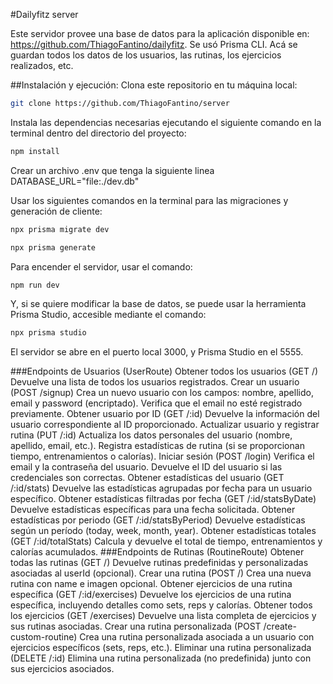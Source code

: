 #Dailyfitz server

Este servidor provee una base de datos para la aplicación disponible en: https://github.com/ThiagoFantino/dailyfitz. Se usó Prisma CLI. Acá se guardan todos los datos de los usuarios, las rutinas, los ejercicios realizados, etc.

##Instalación y ejecución:
Clona este repositorio en tu máquina local:
```bash
git clone https://github.com/ThiagoFantino/server

```
Instala las dependencias necesarias ejecutando el siguiente comando en la terminal dentro del directorio del proyecto:
```bash
npm install

```
Crear un archivo .env que tenga la siguiente linea
DATABASE_URL="file:./dev.db"

Usar los siguientes comandos en la terminal para las migraciones y generación de cliente:
```bash
npx prisma migrate dev

```
```bash
npx prisma generate

```
Para encender el servidor, usar el comando:
```bash
npm run dev

```
Y, si se quiere modificar la base de datos, se puede usar la herramienta Prisma Studio, accesible mediante el comando:
```bash
npx prisma studio


```
El servidor se abre en el puerto local 3000, y Prisma Studio en el 5555.


###Endpoints de Usuarios (UserRoute)
Obtener todos los usuarios (GET /)
Devuelve una lista de todos los usuarios registrados.
Crear un usuario (POST /signup)
Crea un nuevo usuario con los campos: nombre, apellido, email y password (encriptado).
Verifica que el email no esté registrado previamente.
Obtener usuario por ID (GET /:id)
Devuelve la información del usuario correspondiente al ID proporcionado.
Actualizar usuario y registrar rutina (PUT /:id)
Actualiza los datos personales del usuario (nombre, apellido, email, etc.).
Registra estadísticas de rutina (si se proporcionan tiempo, entrenamientos o calorías).
Iniciar sesión (POST /login)
Verifica el email y la contraseña del usuario.
Devuelve el ID del usuario si las credenciales son correctas.
Obtener estadísticas del usuario (GET /:id/stats)
Devuelve las estadísticas agrupadas por fecha para un usuario específico.
Obtener estadísticas filtradas por fecha (GET /:id/statsByDate)
Devuelve estadísticas específicas para una fecha solicitada.
Obtener estadísticas por periodo (GET /:id/statsByPeriod)
Devuelve estadísticas según un período (today, week, month, year).
Obtener estadísticas totales (GET /:id/totalStats)
Calcula y devuelve el total de tiempo, entrenamientos y calorías acumulados.
###Endpoints de Rutinas (RoutineRoute)
Obtener todas las rutinas (GET /)
Devuelve rutinas predefinidas y personalizadas asociadas al userId (opcional).
Crear una rutina (POST /)
Crea una nueva rutina con name e imagen opcional.
Obtener ejercicios de una rutina específica (GET /:id/exercises)
Devuelve los ejercicios de una rutina específica, incluyendo detalles como sets, reps y calorías.
Obtener todos los ejercicios (GET /exercises)
Devuelve una lista completa de ejercicios y sus rutinas asociadas.
Crear una rutina personalizada (POST /create-custom-routine)
Crea una rutina personalizada asociada a un usuario con ejercicios específicos (sets, reps, etc.).
Eliminar una rutina personalizada (DELETE /:id)
Elimina una rutina personalizada (no predefinida) junto con sus ejercicios asociados.

